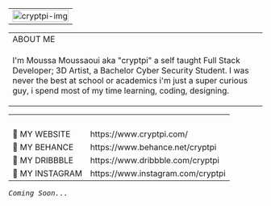 <table>
 <tr><td><img src="https://ethereum.org/static/a0f00bb81aaf3743c3d42c8270451781/31987/newrings.png" width="100%" height="auto" alt="cryptpi-img"/></td></tr>
</table>
<table>
 <tr><td>ABOUT ME</td></tr>
 <tr><td> <p>I'm Moussa Moussaoui aka "cryptpi" a self taught Full Stack Developer; 3D Artist, a Bachelor Cyber Security Student. I was never the best at school or academics i'm just a super curious guy, i spend most of my time learning, coding, designing.</p> </td></tr>
</table>

<table>
 <tr><td></td><td></br></td></tr>
<tr><td>🌟 MY WEBSITE </td><td> https://www.cryptpi.com/ </td></tr>
<tr><td>🌟 MY BEHANCE </td><td> https://www.behance.net/cryptpi </td></tr>
<tr><td>🌟 MY DRIBBBLE </td><td> https://www.dribbble.com/cryptpi </td></tr>
<tr><td>🌟 MY INSTAGRAM </td><td> https://www.instagram.com/cryptpi </td></tr>
</table>

<pre><em>Coming Soon...</em></pre>
